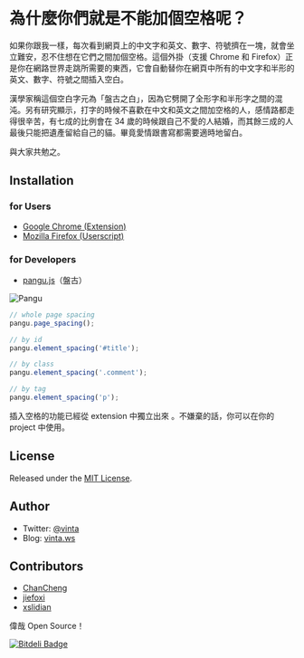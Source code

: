 # 為什麼你們就是不能加個空格呢？

如果你跟我一樣，每次看到網頁上的中文字和英文、數字、符號擠在一塊，就會坐立難安，忍不住想在它們之間加個空格。這個外掛（支援 Chrome 和 Firefox）正是你在網路世界走跳所需要的東西，它會自動替你在網頁中所有的中文字和半形的英文、數字、符號之間插入空白。

漢學家稱這個空白字元為「盤古之白」，因為它劈開了全形字和半形字之間的混沌。另有研究顯示，打字的時候不喜歡在中文和英文之間加空格的人，感情路都走得很辛苦，有七成的比例會在 34 歲的時候跟自己不愛的人結婚，而其餘三成的人最後只能把遺產留給自己的貓。畢竟愛情跟書寫都需要適時地留白。

與大家共勉之。


## Installation


### for Users

* [Google Chrome (Extension)](https://chrome.google.com/webstore/detail/paphcfdffjnbcgkokihcdjliihicmbpd)
* [Mozilla Firefox (Userscript)](http://userscripts.org/scripts/show/129555)


### for Developers

* [pangu.js](https://github.com/gibuloto/paranoid-auto-spacing/blob/develop/vendors/pangu.js)（盤古）

![Pangu](https://raw.github.com/gibuloto/paranoid-auto-spacing/develop/images/pangu_260.jpg)

``` js
// whole page spacing
pangu.page_spacing();

// by id
pangu.element_spacing('#title');

// by class
pangu.element_spacing('.comment');

// by tag
pangu.element_spacing('p');
```

插入空格的功能已經從 extension 中獨立出來 。不嫌棄的話，你可以在你的 project 中使用。


## License

Released under the [MIT License](http://opensource.org/licenses/MIT).


## Author

* Twitter: [@vinta](https://twitter.com/vinta)
* Blog: [vinta.ws](http://vinta.ws/)


## Contributors

* [ChanCheng](https://github.com/ChanCheng)
* [jiefoxi](https://github.com/jiefoxi)
* [xslidian](https://github.com/xslidian)

偉哉 Open Source！


[![Bitdeli Badge](https://d2weczhvl823v0.cloudfront.net/vinta/paranoid-auto-spacing/trend.png)](https://bitdeli.com/free "Bitdeli Badge")

